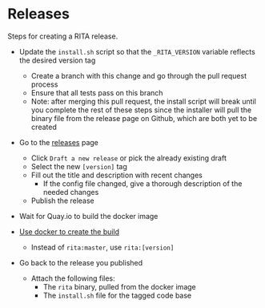 # Releases

Steps for creating a RITA release.

- Update the `install.sh` script so that the `_RITA_VERSION` variable reflects the desired version tag
	- Create a branch with this change and go through the pull request process
	- Ensure that all tests pass on this branch
	- Note: after merging this pull request, the install script will break until you complete the rest of these steps since the installer will pull the binary file from the release page on Github, which are both yet to be created

- Go to the [releases](https://github.com/activecm/rita/releases) page
	- Click `Draft a new release` or pick the already existing draft
	- Select the new `[version]` tag
	- Fill out the title and description with recent changes
		- If the config file changed, give a thorough description of the needed changes
	- Publish the release

- Wait for Quay.io to build the docker image
- [Use docker to create the build](https://github.com/activecm/rita/blob/master/docs/Docker%20Usage.md#using-docker-to-build-rita)
	- Instead of `rita:master`, use `rita:[version]`

- Go back to the release you published
	- Attach the following files:
		- The `rita` binary, pulled from the docker image
		- The `install.sh` file for the tagged code base